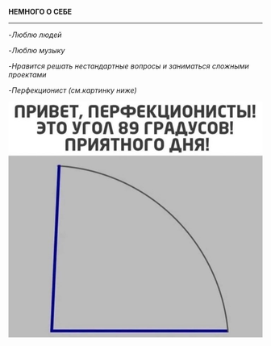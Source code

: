**НЕМНОГО О СЕБЕ**
________________

-_Люблю людей_

-_Люблю музыку_

-_Нравится решать нестандартные вопросы и заниматься сложными 
проектами_

-_Перфекционист (см.картинку ниже)_

![Просто угол](IMG-20240425-WA0001.jpg)
